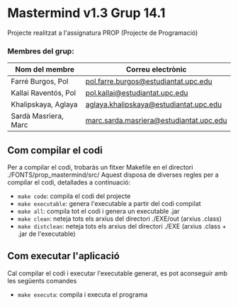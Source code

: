 
# Mastermind v1.3 Grup 14.1
Projecte realitzat a l'assignatura PROP (Projecte de Programació)

### Membres del grup:
| Nom del membre | Correu electrònic |
|--|--|
| Farré Burgos, Pol | pol.farre.burgos@estudiantat.upc.edu |
| Kallai Raventós, Pol | pol.kallai@estudiantat.upc.edu |
| Khalipskaya, Aglaya | aglaya.khalipskaya@estudiantat.upc.edu |
| Sardà Masriera, Marc | marc.sarda.masriera@estudiantat.upc.edu |



## Com compilar el codi

Per a compilar el codi, trobaràs un fitxer Makefile en el directori ./FONTS/prop_mastermind/src/
Aquest disposa de diverses regles per a compilar el codi, detallades a continuació:

 - `make code`: compila el codi del projecte
 - `make executable`: genera l'executable a partir del codi compilat
 - `make all`: compila tot el codi i genera un executable .jar
 - `make clean`: neteja tots els arxius del directori ./EXE/out (arxius .class)
 - `make distclean`: neteja tots els arxius del directori ./EXE (arxius .class + .jar de l'executable)

## Com executar l'aplicació
Cal compilar el codi i executar l'executable generat, es pot aconseguir amb les següents comandes
 - `make executa`: compila i executa el programa
